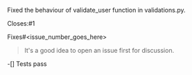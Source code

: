 Fixed the behaviour of validate_user function in validations.py.

Closes:#1

Fixes#<issue_number_goes_here>

>It's a good idea to open an issue first for discussion.

-[] Tests pass

